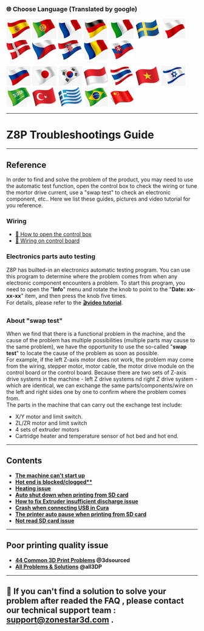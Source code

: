 ### :globe_with_meridians: Choose Language (Translated by google)
[![](../lanpic/ES.png)](https://github-com.translate.goog/ZONESTAR3D/Z8P?_x_tr_sl=en&_x_tr_tl=es)
[![](../lanpic/PT.png)](https://github-com.translate.goog/ZONESTAR3D/Z8P?_x_tr_sl=en&_x_tr_tl=pt)
[![](../lanpic/FR.png)](https://github-com.translate.goog/ZONESTAR3D/Z8P?_x_tr_sl=en&_x_tr_tl=fr)
[![](../lanpic/DE.png)](https://github-com.translate.goog/ZONESTAR3D/Z8P?_x_tr_sl=en&_x_tr_tl=de)
[![](../lanpic/IT.png)](https://github-com.translate.goog/ZONESTAR3D/Z8P?_x_tr_sl=en&_x_tr_tl=it)
[![](../lanpic/SW.png)](https://github-com.translate.goog/ZONESTAR3D/Z8P?_x_tr_sl=en&_x_tr_tl=sv)
[![](../lanpic/PL.png)](https://github-com.translate.goog/ZONESTAR3D/Z8P?_x_tr_sl=en&_x_tr_tl=pl)
[![](../lanpic/DK.png)](https://github-com.translate.goog/ZONESTAR3D/Z8P?_x_tr_sl=en&_x_tr_tl=da)
[![](../lanpic/CZ.png)](https://github-com.translate.goog/ZONESTAR3D/Z8P?_x_tr_sl=en&_x_tr_tl=cs)
[![](../lanpic/HR.png)](https://github-com.translate.goog/ZONESTAR3D/Z8P?_x_tr_sl=en&_x_tr_tl=hr)
[![](../lanpic/RO.png)](https://github-com.translate.goog/ZONESTAR3D/Z8P?_x_tr_sl=en&_x_tr_tl=ro)
[![](../lanpic/SK.png)](https://github-com.translate.goog/ZONESTAR3D/Z8P?_x_tr_sl=en&_x_tr_tl=sk)

[![](../lanpic/RU.png)](https://github-com.translate.goog/ZONESTAR3D/Z8P?_x_tr_sl=en&_x_tr_tl=ru)
[![](../lanpic/JP.png)](https://github-com.translate.goog/ZONESTAR3D/Z8P?_x_tr_sl=en&_x_tr_tl=ja)
[![](../lanpic/KR.png)](https://github-com.translate.goog/ZONESTAR3D/Z8P?_x_tr_sl=en&_x_tr_tl=ko)
[![](../lanpic/ID.png)](https://github-com.translate.goog/ZONESTAR3D/Z8P?_x_tr_sl=en&_x_tr_tl=id)
[![](../lanpic/TH.png)](https://github-com.translate.goog/ZONESTAR3D/Z8P?_x_tr_sl=en&_x_tr_tl=th)
[![](../lanpic/VN.png)](https://github-com.translate.goog/ZONESTAR3D/Z8P?_x_tr_sl=en&_x_tr_tl=vi)
[![](../lanpic/IL.png)](https://github-com.translate.goog/ZONESTAR3D/Z8P?_x_tr_sl=en&_x_tr_tl=iw)
[![](../lanpic/SA.png)](https://github-com.translate.goog/ZONESTAR3D/Z8P?_x_tr_sl=en&_x_tr_tl=ar)
[![](../lanpic/TR.png)](https://github-com.translate.goog/ZONESTAR3D/Z8P?_x_tr_sl=en&_x_tr_tl=tr)
[![](../lanpic/GR.png)](https://github-com.translate.goog/ZONESTAR3D/Z8P?_x_tr_sl=en&_x_tr_tl=el)
[![](../lanpic/BR.png)](https://github-com.translate.goog/ZONESTAR3D/Z8P?_x_tr_sl=en&_x_tr_tl=pt)
[![](../lanpic/CN.png)](https://github-com.translate.goog/ZONESTAR3D/Z8P?_x_tr_sl=en&_x_tr_tl=zh-CN)

-----
# Z8P Troubleshootings Guide

-----
## Reference
In order to find and solve the problem of the product, you may need to use the automatic test function, open the control box to check the wiring or tune the mortor drive current, use a "swap test" to check an electronic component, etc.. Here we list these guides, pictures and video tutorial for you reference.
### Wiring
- [:art: How to open the control box](./pic/OpenControlBox.png)
- [:art: Wiring on control board](./pic/Z8P_wiring.png)

### Electronics parts auto testing
Z8P has builted-in an electronics automatic testing program. You can use this program to determine where the problem comes from when any electronic component encounters a problem. To start this program, you need to open the "**Info**" menu and rotate the knob to point to the "**Date: xx-xx-xx**" item, and then press the knob five times.      
For details, please refer to the [:clapper:**video tutorial**](https://youtu.be/iSsuy2ePWw8).

### About "swap test"
When we find that there is a functional problem in the machine, and the cause of the problem has multiple possibilities (multiple parts may cause to the same problem), we have the opportunity to use the so-called "**swap test**" to locate the cause of the problem as soon as possible.    
For example, if the left Z-axis motor does not work, the problem may come from the wiring, stepper motor, motor cable, the motor drive module on the control board or the control board. Because there are two sets of Z-axis drive systems in the machine - left Z drive systems nd right Z drive system - which are identical, we can exchange the same parts/components/wire on the left and right sides one by one to confirm where the  problem comes from.    
The parts in the machine that can carry out the exchange test include:
- X/Y motor and limit switch.
- ZL/ZR motor and limit switch
- 4 sets of extruder motors
- Cartridge heater and temperature sensor of hot bed and hot end.

-----
## Contents
- **[The machine can't start up](./Issue_of_startup/readme.md)**
- **[Hot end is blocked/clogged**](./Issue_mix_color_hotend_clogged/reame.md)**
- **[Heating issue](./Issue_heating/readme.md)**
- **[Auto shut down when printing from SD card](./Issue_auto_shut_down/readme.md)**
- **[How to fix Extruder insufficient discharge issue](./Issue_of_Extruder_insufficient_discharge/readme.md)**
- **[Crash when connecting USB in Cura](./issue_of_connect_USB_in_Cura/readme.md)**
- **[The printer auto pause when printing from SD card](./Issue_auto_pause/readme.md)**
- **[Not read SD card issue](./Issue_not_read_sdcard/readme.md)**

-----
## Poor printing quality issue
- **[44 Common 3D Print Problems](https://www.3dsourced.com/rigid-ink/ultimate-3d-printing-troubleshooting-guide) @3dsourced**
- **[All Problems & Solutions](https://all3dp.com/1/common-3d-printing-problems-troubleshooting-3d-printer-issues/) @all3DP**

-----
## :email: If you can't find a solution to solve your problem after readed the FAQ , please contact our technical support team : support@zonestar3d.com .


